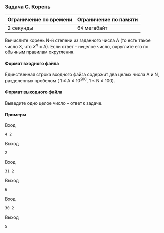 ### Задача C. Корень

| Ограничение по времени | Ограничение по памяти |
| :--------------------- | :-------------------- |
| 2 секунды              | 64 мегабайт           |

Вычислите корень N-й степени из заданного числа А (то есть такое число Х, что $X^n$ = А). Если ответ – нецелое число, округлите его по обычным правилам округления.

#### Формат входного файла

Единственная строка входного файла содержит два целых числа А и N, разделенных пробелом ( 1 ≤ А ≤ $10^{200}$, 1 ≤ N ≤ 100).

#### Формат выходного файла

Выведите одно целое число – ответ к задаче.

#### Примеры

Вход

```
4 2
```

Выход

```
2
```

Вход

```
31 2
```

Выход

```
6
```

Вход

```
30 2
```

Выход

```
5
```
